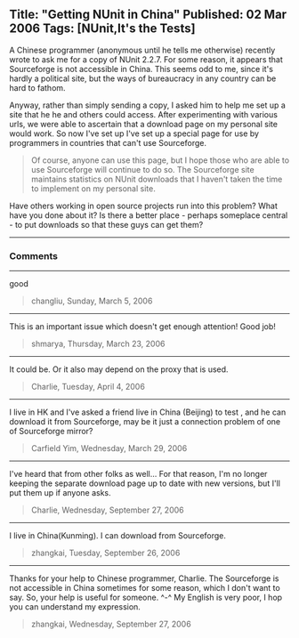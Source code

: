 Title: "Getting NUnit in China"
Published: 02 Mar 2006
Tags: [NUnit,It's the Tests]
---
A Chinese programmer (anonymous until he tells me otherwise) recently wrote to ask me for a copy of NUnit 2.2.7. For some reason, it appears that Sourceforge is not accessible in China. This seems odd to me, since it's hardly a political site, but the ways of bureaucracy in any country can be hard to fathom.

<!--more-->
Anyway, rather than simply sending a copy, I asked him to help me set up a site that he he and others could access. After experimenting with various urls, we were able to ascertain that a download page on my personal site would work. So now I've set up I've set up a special page for use by programmers in countries that can't use Sourceforge.

>Of course, anyone can use this page, but I hope those who are able to use Sourceforge will continue to do so. The Sourceforge site maintains statistics on NUnit downloads that I haven't taken the time to implement on my personal site.

Have others working in open source projects run into this problem? What have you done about it? Is there a better place - perhaps someplace central - to put downloads so that these guys can get them?

---

### Comments

---

good
>changliu, Sunday, March 5, 2006

---

This is an important issue which doesn't get enough attention! Good job!
>shmarya, Thursday, March 23, 2006

---

It could be. Or it also may depend on the proxy that is used.
>Charlie, Tuesday, April 4, 2006

---

I live in HK and I've asked a friend live in China (Beijing) to test , and he can download it from Sourceforge, may be it just a connection problem of one of Sourceforge mirror?
>Carfield Yim, Wednesday, March 29, 2006

---

I've heard that from other folks as well... For that reason, I'm no longer keeping the separate download page up to date with new versions, but I'll put them up if anyone asks.
>Charlie, Wednesday, September 27, 2006

---

I live in China(Kunming). I can download from Sourceforge.
>zhangkai, Tuesday, September 26, 2006

---

Thanks for your help to Chinese programmer, Charlie.
The Sourceforge is not accessible in China sometimes for some reason,  which I don't want to say.
So, your help is useful for someone.
^-^
My English is very poor, I hop you can understand my expression.
>zhangkai, Wednesday, September 27, 2006
